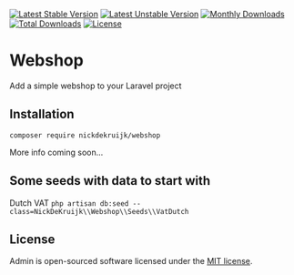 [![Latest Stable Version](https://poser.pugx.org/nickdekruijk/webshop/v/stable)](https://packagist.org/packages/nickdekruijk/webshop)
[![Latest Unstable Version](https://poser.pugx.org/nickdekruijk/webshop/v/unstable)](https://packagist.org/packages/nickdekruijk/webshop)
[![Monthly Downloads](https://poser.pugx.org/nickdekruijk/webshop/d/monthly)](https://packagist.org/packages/nickdekruijk/webshop)
[![Total Downloads](https://poser.pugx.org/nickdekruijk/webshop/downloads)](https://packagist.org/packages/nickdekruijk/webshop)
[![License](https://poser.pugx.org/nickdekruijk/webshop/license)](https://packagist.org/packages/nickdekruijk/webshop)

# Webshop
Add a simple webshop to your Laravel project

## Installation
`composer require nickdekruijk/webshop`

More info coming soon...

## Some seeds with data to start with
Dutch VAT
`php artisan db:seed --class=NickDeKruijk\\Webshop\\Seeds\\VatDutch`

## License
Admin is open-sourced software licensed under the [MIT license](https://opensource.org/licenses/MIT).
